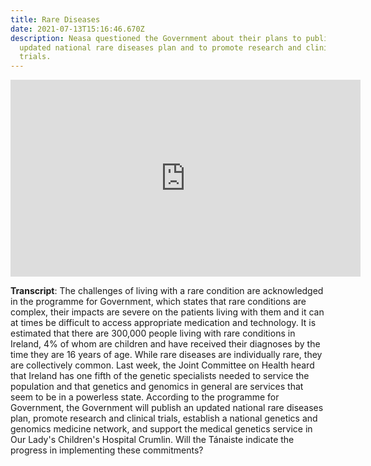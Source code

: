 ```yaml
---
title: Rare Diseases
date: 2021-07-13T15:16:46.670Z
description: Neasa questioned the Government about their plans to publish an
  updated national rare diseases plan and to promote research and clinical
  trials.
---
```

<iframe width="560" height="315" src="https://www.youtube.com/embed/2NWQ2_y3dNs" title="YouTube video player" frameborder="0" allow="accelerometer; autoplay; clipboard-write; encrypted-media; gyroscope; picture-in-picture" allowfullscreen></iframe>

**Transcript**: The challenges of living with a rare condition are acknowledged in the programme for Government, which states that rare conditions are complex, their impacts are severe on the patients living with them and it can at times be difficult to access appropriate medication and technology. It is estimated that there are 300,000 people living with rare conditions in Ireland, 4% of whom are children and have received their diagnoses by the time they are 16 years of age. While rare diseases are individually rare, they are collectively common. Last week, the Joint Committee on Health heard that Ireland has one fifth of the genetic specialists needed to service the population and that genetics and genomics in general are services that seem to be in a powerless state. According to the programme for Government, the Government will publish an updated national rare diseases plan, promote research and clinical trials, establish a national genetics and genomics medicine network, and support the medical genetics service in Our Lady's Children's Hospital Crumlin. Will the Tánaiste indicate the progress in implementing these commitments?
